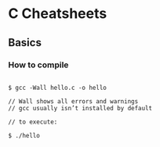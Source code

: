 
# C Cheatsheets

## Basics

### How to compile

~~~

$ gcc -Wall hello.c -o hello 

// Wall shows all errors and warnings
// gcc usually isn’t installed by default

// to execute: 

$ ./hello

~~~
